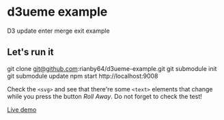 # d3ueme example
D3 update enter merge exit example

## Let's run it

git clone git@github.com:rianby64/d3ueme-example.git
git submodule init
git submodule update
npm start
http://localhost:9008

Check the ```<svg>``` and see that there're some ```<text>``` elements that change while you press the button _Roll Away_.
Do not forget to check the test!

[Live demo](http://d3ueme-example.m3c.space)

